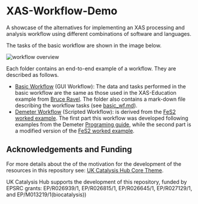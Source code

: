 # XAS-Workflow-Demo
 
A showcase of the alternatives for implementing an XAS processing and analysis workflow
using different combinations of software and languages.

The tasks of the basic workflow are shown in the image below.


![workflow overview](https://github.com/scman1/XAS-Workflow-Demo/blob/main/images/workflow_overview.svg)

Each folder contains an end-to-end example of a workflow. They are described as follows. 
- [Basic Workflow](https://github.com/scman1/XAS-Workflow-Demo/blob/main/basic_workflow)
(GUI Workflow): The data and tasks performed in the basic workflow 
are the same as those used in the XAS-Education example from 
[Bruce Ravel](https://github.com/bruceravel/XAS-Education/tree/master/Examples/FeS2). 
The folder also contains a mark-down file describing the workflow tasks (see 
[basic_wf.md](https://github.com/scman1/XAS-Workflow-Demo/blob/main/basic_workflow/basic_wf.md)).
- [Demeter Workflow](https://github.com/scman1/XAS-Workflow-Demo/blob/main/basic_workflow) 
(Scripted Workflow): is derived from the 
[FeS2 worked example](https://github.com/bruceravel/demeter/tree/master/examples/recipes/FeS2). 
The first part this workflow was developed following examples from the Demeter 
[Programing guide](https://bruceravel.github.io/demeter/documents/DPG/index.html), 
while the second part is a modified version of the [FeS2 worked example](https://github.com/bruceravel/demeter/tree/master/examples/recipes/FeS2). 

## Acknowledgements and Funding
For more details about the of the motivation for the development of the resources
in this repository see:
[UK Catalysis Hub Core Theme](https://ukcatalysishub.co.uk/core/).

UK Catalysis Hub supports the development of this repository, funded by
EPSRC grants:  EP/R026939/1, EP/R026815/1, EP/R026645/1, EP/R027129/1,
and EP/M013219/1(biocatalysis))
